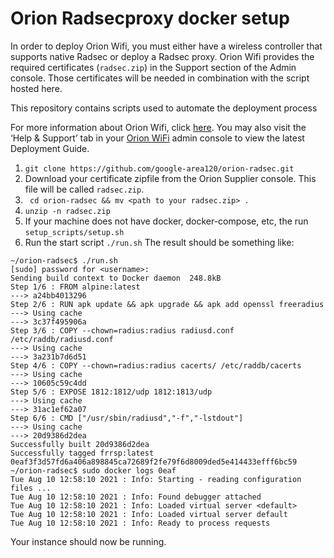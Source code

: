# Orion Radsecproxy docker setup

In order to deploy Orion Wifi, you must either have a wireless controller that
supports native Radsec or deploy a Radsec proxy. Orion Wifi provides the
required certificates (`radsec.zip`) in the Support section of the Admin
console.  Those certificates will be needed in combination with the script
hosted here.

This repository contains scripts used to automate the deployment process 


For more information about Orion Wifi, click [here](https://orion.area120.com). You may also visit the ‘Help & Support’ tab in your [Orion WiFi](https://orionwifi.area120.com/supply/Home) admin console to view the latest Deployment Guide.


1. `git clone https://github.com/google-area120/orion-radsec.git`
2. Download your certificate zipfile from the Orion Supplier console. This file
   will be called `radsec.zip`.
3. ` cd orion-radsec && mv <path to your radsec.zip> .`
4. `unzip -n radsec.zip`
5. If your machine does not have docker, docker-compose, etc, the run
   `setup_scripts/setup.sh`
6. Run the start script `./run.sh`
The result should be something like:

```
~/orion-radsec$ ./run.sh
[sudo] password for <username>:
Sending build context to Docker daemon  248.8kB
Step 1/6 : FROM alpine:latest
---> a24bb4013296
Step 2/6 : RUN apk update && apk upgrade && apk add openssl freeradius
---> Using cache
---> 3c37f495906a
Step 3/6 : COPY --chown=radius:radius radiusd.conf /etc/raddb/radiusd.conf
---> Using cache
---> 3a231b7d6d51
Step 4/6 : COPY --chown=radius:radius cacerts/ /etc/raddb/cacerts
---> Using cache
---> 10605c59c4dd
Step 5/6 : EXPOSE 1812:1812/udp 1812:1813/udp
---> Using cache
---> 31ac1ef62a07
Step 6/6 : CMD ["/usr/sbin/radiusd","-f","-lstdout"]
---> Using cache
---> 20d9386d2dea
Successfully built 20d9386d2dea
Successfully tagged frrsp:latest
0eaf3f3d57fd6a406a898845ca72689f2fe79f6d8009ded5e414433efff6bc59
~/orion-radsec$ sudo docker logs 0eaf
Tue Aug 10 12:58:10 2021 : Info: Starting - reading configuration files ...
Tue Aug 10 12:58:10 2021 : Info: Found debugger attached
Tue Aug 10 12:58:10 2021 : Info: Loaded virtual server <default>
Tue Aug 10 12:58:10 2021 : Info: Loaded virtual server default
Tue Aug 10 12:58:10 2021 : Info: Ready to process requests
```

Your instance should now be running.
